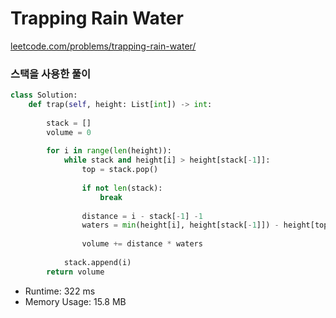 # Trapping Rain Water
[leetcode.com/problems/trapping-rain-water/](https://leetcode.com/problems/trapping-rain-water/)

### 스택을 사용한 풀이
```python
class Solution:
    def trap(self, height: List[int]) -> int:
        
        stack = []
        volume = 0
        
        for i in range(len(height)):
            while stack and height[i] > height[stack[-1]]:
                top = stack.pop()
                
                if not len(stack):
                    break
                    
                distance = i - stack[-1] -1
                waters = min(height[i], height[stack[-1]]) - height[top]
                
                volume += distance * waters
                
            stack.append(i)
        return volume
```
* Runtime: 322 ms
* Memory Usage: 15.8 MB
